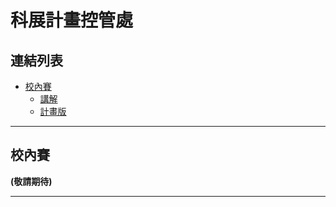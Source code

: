 # 科展計畫控管處

## 連結列表

  * [校內賽](https://github.com/Andrew-Source/School-Science-Research/tree/school)
    * [講解](#校內賽)
    * [計畫版](https://github.com/Andrew-Source/School-Science-Research/projects/1?fullscreen=true)

---

## 校內賽

**(敬請期待)**

---
